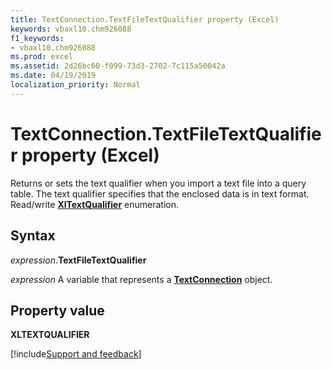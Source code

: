```yaml
---
title: TextConnection.TextFileTextQualifier property (Excel)
keywords: vbaxl10.chm926088
f1_keywords:
- vbaxl10.chm926088
ms.prod: excel
ms.assetid: 2d26bc60-f099-73d3-2702-7c115a50042a
ms.date: 04/19/2019
localization_priority: Normal
---
```



# TextConnection.TextFileTextQualifier property (Excel)

Returns or sets the text qualifier when you import a text file into a query table. The text qualifier specifies that the enclosed data is in text format. Read/write **[XlTextQualifier](Excel.XlTextQualifier.md)** enumeration.


## Syntax

_expression_.**TextFileTextQualifier**

_expression_ A variable that represents a **[TextConnection](Excel.textconnection.md)** object.


## Property value

**XLTEXTQUALIFIER**



[!include[Support and feedback](~/includes/feedback-boilerplate.md)]